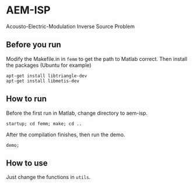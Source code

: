 # AEM-ISP
Acousto-Electric-Modulation Inverse Source Problem

## Before you run
Modify the Makefile.in in ``femm`` to get the path to Matlab correct. Then install the packages (Ubuntu for example)

```
apt-get install libtriangle-dev
apt-get install libmetis-dev
```

## How to run
Before the first run in Matlab, change directory to aem-isp.
```
startup; cd femm; make; cd ..
```
After the compilation finishes, then run the demo.
```
demo;
```

## How to use
Just change the functions in ``utils``.